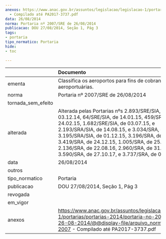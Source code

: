 ```yaml
---
anexos: https://www.anac.gov.br/assuntos/legislacao/legislacao-1/portarias/portarias-2014/portaria-no-2007-sre-de-26-08-2014/@@display-file/arquivo_norma/PA2014-2007
  - Compilado até PA2017-3737.pdf
data: 26/08/2014
norma: Portaria nº 2007/SRE de 26/08/2014
publicacao: DOU 27/08/2014, Seção 1, Pág 3
tags:
- portaria
tipo_normatico: Portaria
hide: 
- toc 
 
---
```


|                    | Documento                                                                                                                                                                                                                                                                                                                                                                                               |
|:-------------------|:--------------------------------------------------------------------------------------------------------------------------------------------------------------------------------------------------------------------------------------------------------------------------------------------------------------------------------------------------------------------------------------------------------|
| ementa             | Classifica os aeroportos para fins de cobrança de tarifas aeroportuárias.                                                                                                                                                                                                                                                                                                                               |
| norma              | Portaria nº 2007/SRE de 26/08/2014                                                                                                                                                                                                                                                                                                                                                                      |
| tornada_sem_efeito |                                                                                                                                                                                                                                                                                                                                                                                                         |
| alterada           | Alterada pelas Portarias nºs 2.893/SRE/SIA, de 03.12.14, 64/SRE/SIA, de 14.01.15, 459/SRE/SIA, de 24.02.15, 1.682/SRE/SIA, de 03.07.15, e 2.193/SRA/SIA, de 14.08.15, e 3.034/SRA, de 16.11.15, 3.195/SRA/SIA, de 01.12.15, 3.196/SRA, de 01.12.15, 3.419/SRA, de 24.12.15, 1.005/SRA, de 25.04.16, e 2.136/SRA, de 22.08.16, 2.960/SRA, de 31.10.17, 3.590/SRA, de 27.10.17, e 3.737/SRA, de 09.11.17. |
| data               | 26/08/2014                                                                                                                                                                                                                                                                                                                                                                                              |
| outros             |                                                                                                                                                                                                                                                                                                                                                                                                         |
| tipo_normatico     | Portaria                                                                                                                                                                                                                                                                                                                                                                                                |
| publicacao         | DOU 27/08/2014, Seção 1, Pág 3                                                                                                                                                                                                                                                                                                                                                                          |
| revogada           |                                                                                                                                                                                                                                                                                                                                                                                                         |
| em_vigor           |                                                                                                                                                                                                                                                                                                                                                                                                         |
| anexos             | https://www.anac.gov.br/assuntos/legislacao/legislacao-1/portarias/portarias-2014/portaria-no-2007-sre-de-26-08-2014/@@display-file/arquivo_norma/PA2014-2007 - Compilado até PA2017-3737.pdf                                                                                                                                                                                                           |